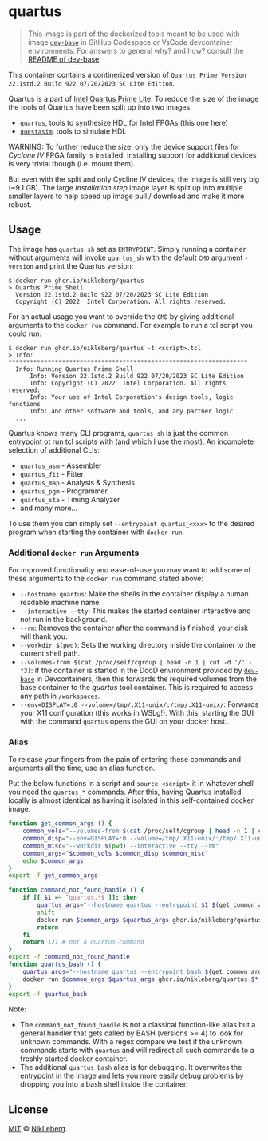 # quartus
> This image is part of the dockerized tools meant to be used with image [`dev-base`](../dev-base/README.md) in GitHub Codespace or VsCode devcontainer environments.
> For answers to general why? and how? consult the [README of dev-base](../dev-base/README.md).

This container contains a continerized version of `Quartus Prime Version 22.1std.2 Build 922 07/20/2023 SC Lite Edition`.

Quartus is a part of [Intel Quartus Prime Lite](https://www.intel.de/content/www/de/de/products/details/fpga/development-tools/quartus-prime/resource.html). To reduce the size of the image the tools of Quartus have been split up into two images:
 - `quartus`, tools to synthesize HDL for Intel FPGAs (this one here)
 - [`questasim`](../questasim/README.md), tools to simulate HDL

WARNING: To further reduce the size, only the device support files for _Cyclone IV_ FPGA family is installed. Installing support for additional devices is very trivial though (i.e. mount them).

But even with the split and only Cycline IV devices, the image is still very big (~9.1 GB). The large _installation step_ image layer is split up into multiple smaller layers to help speed up image pull / download and make it more robust.

## Usage
The image has `quartus_sh` set as `ENTRYPOINT`. Simply running a container without arguments will invoke `quartus_sh` with the default `CMD` argument `-version` and print the Quartus version:
```
$ docker run ghcr.io/nikleberg/quartus
> Quartus Prime Shell
  Version 22.1std.2 Build 922 07/20/2023 SC Lite Edition
  Copyright (C) 2022  Intel Corporation. All rights reserved.
```

For an actual usage you want to override the `CMD` by giving additional arguments to the `docker run` command. For example to run a tcl script you could run:
```
$ docker run ghcr.io/nikleberg/quartus -t <script>.tcl
> Info: *******************************************************************
  Info: Running Quartus Prime Shell
      Info: Version 22.1std.2 Build 922 07/20/2023 SC Lite Edition
      Info: Copyright (C) 2022  Intel Corporation. All rights reserved.
      Info: Your use of Intel Corporation's design tools, logic functions
      Info: and other software and tools, and any partner logic
  ...
```

Quartus knows many CLI programs, `quartus_sh` is just the common entrypoint ot run tcl scripts with (and which I use the most). An incomplete selection of additional CLIs:
 - `quartus_asm` - Assembler
 - `quartus_fit` - Fitter
 - `quartus_map` - Analysis & Synthesis
 - `quartus_pgm` - Programmer
 - `quartus_sta` - Timing Analyzer
 - and many more...

To use them you can simply set `--entrypoint quartus_<xxx>` to the desired program when starting the container with `docker run`.

### Additional `docker run` Arguments
For improved functionality and ease-of-use you may want to add some of these arguments to the `docker run` command stated above:
 - `--hostname quartus`: Make the shells in the container display a human readable machine name.
 - `--interactive --tty`: This makes the started container interactive and not run in the background.
 - `--rm`: Removes the container after the command is finished, your disk will thank you.
 - `--workdir $(pwd)`: Sets the working directory inside the container to the current shell path.
 - `--volumes-from $(cat /proc/self/cgroup | head -n 1 | cut -d '/' -f3)`: If the container is started in the DooD environment provided by [`dev-base`](../dev-base/README.md) in Devcontainers, then this forwards the required volumes from the base container to the _quartus_ tool container. This is required to access any path in `/workspaces`. 
 - `--env=DISPLAY=:0 --volume=/tmp/.X11-unix/:/tmp/.X11-unix/`: Forwards your X11 configuration (this works in WSLg!). With this, starting the GUI with the command `quartus` opens the GUI on your docker host.

### Alias
To release your fingers from the pain of entering these commands and arguments all the time, use an alias function.

Put the below functions in a script and `source <script>` it in whatever shell you need the `quartus_*` commands. After this, having Quartus installed locally is almost identical as having it isolated in this self-contained docker image.

```bash
function get_common_args () {
    common_vols="--volumes-from $(cat /proc/self/cgroup | head -n 1 | cut -d '/' -f3)"
    common_disp="--env=DISPLAY=:0 --volume=/tmp/.X11-unix/:/tmp/.X11-unix/"
    common_misc="--workdir $(pwd) --interactive --tty --rm"
    common_args="$common_vols $common_disp $common_misc"
    echo $common_args
}
export -f get_common_args

function command_not_found_handle () {
    if [[ $1 =~ ^quartus.*$ ]]; then
        quartus_args="--hostname quartus --entrypoint $1 $(get_common_args)"
        shift
        docker run $common_args $quartus_args ghcr.io/nikleberg/quartus $*
        return
    fi
    return 127 # not a quartus command
}
export -f command_not_found_handle
function quartus_bash () {
    quartus_args="--hostname quartus --entrypoint bash $(get_common_args)"
    docker run $common_args $quartus_args ghcr.io/nikleberg/quartus $*
}
export -f quartus_bash
```

Note:
 - The `command_not_found_handle` is not a classical function-like alias but a general handler that gets called by BASH (versions >= 4) to look for unknown commands. With a regex compare we test if the unknown commands starts with `quartus` and will redirect all such commands to a freshly started docker container.
 - The additional `quartus_bash` alias is for debugging. It overwrites the entrypoint in the image and lets you more easily debug problems by dropping you into a bash shell inside the container.

## License
[MIT](../LICENSE) © [NikLeberg](https://github.com/NikLeberg).

